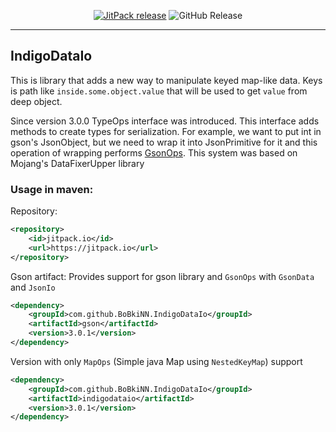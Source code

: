 <p align="center">
<a href="https://jitpack.io/#BoBkiNN/IndigoDataIo"><img style="align: center" 
src="https://jitpack.io/v/BoBkiNN/IndigoDataIo.svg" alt="JitPack release"></a>
<img alt="GitHub Release" 
src="https://img.shields.io/github/v/release/BoBkiNN/IndigoDataIO">
</p>

---
## IndigoDataIo

This is library that adds a new way to manipulate keyed map-like data.
Keys is path like `inside.some.object.value` that will be used to get `value` from deep object.

Since version 3.0.0 TypeOps interface was introduced.
This interface adds methods to create types for serialization.
For example, we want to put int in gson's JsonObject, 
but we need to wrap it into JsonPrimitive for it and this operation of wrapping performs 
[GsonOps](indigodataio-gson/src/main/java/xyz/bobkinn/indigodataio/gson/GsonOps.java).
This system was based on Mojang's DataFixerUpper library

### Usage in maven:
Repository:
```xml
<repository>
    <id>jitpack.io</id>
    <url>https://jitpack.io</url>
</repository>
```

Gson artifact: Provides support for gson library and `GsonOps` with `GsonData` and `JsonIo`
```xml
<dependency>
    <groupId>com.github.BoBkiNN.IndigoDataIo</groupId>
    <artifactId>gson</artifactId>
    <version>3.0.1</version>
</dependency>
```
Version with only `MapOps` (Simple java Map using `NestedKeyMap`) support
```xml
<dependency>
    <groupId>com.github.BoBkiNN.IndigoDataIo</groupId>
    <artifactId>indigodataio</artifactId>
    <version>3.0.1</version>
</dependency>
```

